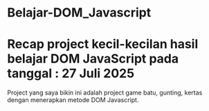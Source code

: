 ﻿# Belajar-DOM_Javascript
# Recap project kecil-kecilan hasil belajar DOM JavaScript pada tanggal : 27 Juli 2025
Project yang saya bikin ini adalah project game batu, gunting, kertas dengan menerapkan metode DOM Javascript.

